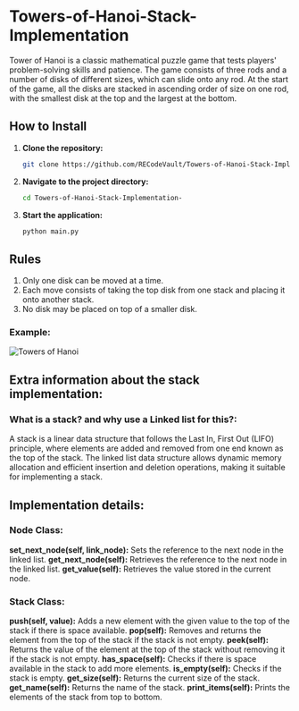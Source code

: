 # Towers-of-Hanoi-Stack-Implementation

Tower of Hanoi is a classic mathematical puzzle game that tests players' problem-solving skills and patience. The game consists of three rods and a number of disks of different sizes, which can slide onto any rod. At the start of the game, all the disks are stacked in ascending order of size on one rod, with the smallest disk at the top and the largest at the bottom.

## How to Install

1. **Clone the repository:**
    ```bash
    git clone https://github.com/RECodeVault/Towers-of-Hanoi-Stack-Implementation-.git
    ```

2. **Navigate to the project directory:**
    ```bash
    cd Towers-of-Hanoi-Stack-Implementation-
    ```

3. **Start the application:**
    ```bash
    python main.py
    ```

## Rules
1. Only one disk can be moved at a time.
2. Each move consists of taking the top disk from one stack and placing it onto another stack.
3. No disk may be placed on top of a smaller disk.

### Example:
![Towers of Hanoi](https://1.bp.blogspot.com/-4R0ZfbGOspM/XVaYRFnk16I/AAAAAAAAIP8/xFG876BVNi4VZiOy8DCH0dZoBw2ecZhSgCLcBGAs/w1600/towerofhanoi.png)

## Extra information about the stack implementation:

### What is a stack? and why use a Linked list for this?:
A stack is a linear data structure that follows the Last In, First Out (LIFO) principle, where elements are added and removed from one end known as the top of the stack. The linked list data structure allows dynamic memory allocation and efficient insertion and deletion operations, making it suitable for implementing a stack.

## Implementation details:

### Node Class: 

**set_next_node(self, link_node):** Sets the reference to the next node in the linked list.
**get_next_node(self):** Retrieves the reference to the next node in the linked list.
**get_value(self):** Retrieves the value stored in the current node.

### Stack Class: 

**push(self, value):** Adds a new element with the given value to the top of the stack if there is space available.
**pop(self):** Removes and returns the element from the top of the stack if the stack is not empty.
**peek(self):** Returns the value of the element at the top of the stack without removing it if the stack is not empty.
**has_space(self):** Checks if there is space available in the stack to add more elements.
**is_empty(self):** Checks if the stack is empty.
**get_size(self):** Returns the current size of the stack.
**get_name(self):** Returns the name of the stack.
**print_items(self):** Prints the elements of the stack from top to bottom.
